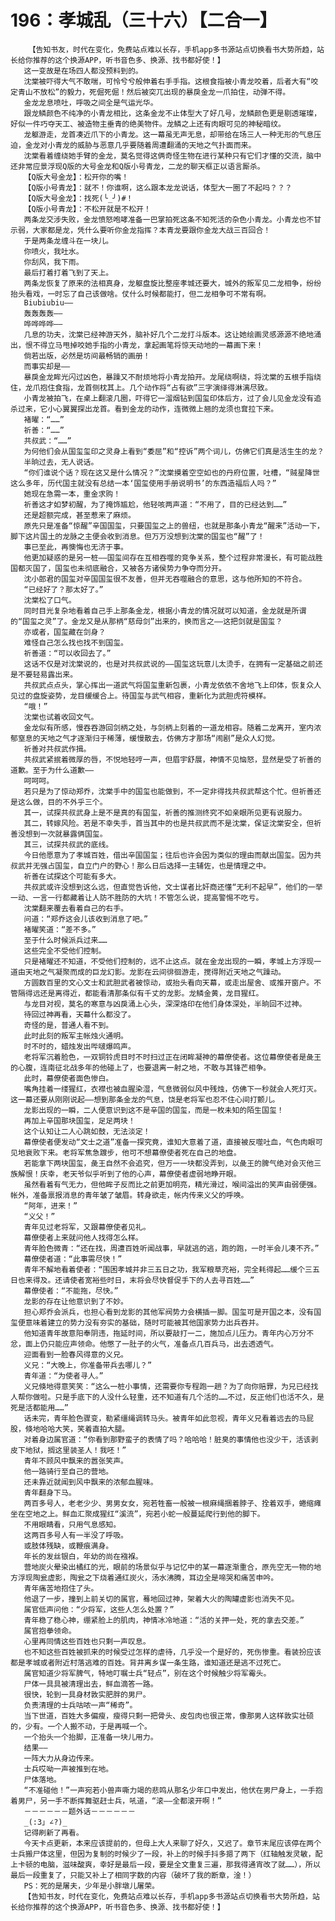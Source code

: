 # 196：孝城乱（三十六）【二合一】
        【告知书友，时代在变化，免费站点难以长存，手机app多书源站点切换看书大势所趋，站长给你推荐的这个换源APP，听书音色多、换源、找书都好使！】
       这一变故是在场四人都没预料到的。
       沈棠被吓得大气不敢喘，可怜兮兮般伸着右手手指。这根食指被小青龙咬着，后者大有“咬定青山不放松”的毅力，死倔死倔！然后被突兀出现的暴戾金龙一爪拍住，动弹不得。
       金龙龙息喷吐，呼吸之间全是气运光华。
       跟龙鳞颜色不纯净的小青龙相比，这条金龙不止体型大了好几号，龙鳞颜色更是剔透璀璨，好似一件巧夺天工、被造物主垂青的绝美物件。龙鳞之上还有肉眼可见的神秘暗纹。
       龙躯游走，龙首凑近爪下的小青龙。这一幕虽无声无息，却带给在场三人一种无形的气息压迫，金龙对小青龙的威胁与恶意几乎要随着周遭翻涌的天地之气扑面而来。
       沈棠看着缠绕她手臂的金龙，莫名觉得这俩奇怪生物在进行某种只有它们才懂的交流，脑中还非常应景浮现Q版的大号金龙和Q版小号青龙，二龙的聊天框正以语言厮杀。
       【Q版大号金龙】：松开你的嘴！
       【Q版小号青龙】：就不！你谁啊，这么跟本龙龙说话，体型大一圈了不起吗？？？
       【Q版大号金龙】：找死(╰_╯)#！
       【Q版小号青龙】：不松开就是不松开！
       两条龙交涉失败，金龙愤怒咆哮准备一巴掌拍死这条不知死活的杂色小青龙。小青龙也不甘示弱，大家都是龙，凭什么要听你金龙指挥？本青龙要跟你金龙大战三百回合！
       于是两条龙缠斗在一块儿。
       你喷火，我吐水。
       你刮风，我下雨。
       最后打着打着飞到了天上。
       两条龙恢复了原来的法相真身，龙躯盘旋比整座孝城还要大，城外的叛军见二龙相争，纷纷抬头看戏，一时忘了自己该做啥。仗什么时候都能打，但二龙相争可不常有啊。
       Biubiubiu——
       轰轰轰轰——
       哗哗哗哗——
       几息的功夫，沈棠已经神游天外，脑补好几个二龙打斗版本。这让她绘画灵感源源不绝地涌出，恨不得立马甩掉咬她手指的小青龙，拿起画笔将惊天动地的一幕画下来！
       倘若出版，必然是坊间最畅销的画册！
       而事实却是——
       暴戾金龙眸光闪过凶色，暴躁又不耐烦地将小青龙拍开。龙尾绕啊绕，将沈棠的五根手指绕住，龙爪抱住食指，龙首侧枕其上。几个动作将“占有欲”三字演绎得淋漓尽致。
       小青龙被拍飞，在桌上翻滚几圈，吓得它一溜烟钻到国玺印体后方，过了会儿见金龙没有追杀过来，它小心翼翼探出龙首。看到金龙的动作，连微微上翘的龙须也耷拉下来。
       褚曜：“……”
       祈善：“……”
       共叔武：“……”
       为何他们会从国玺玺印之灵身上看到“委屈”和“控诉”两个词儿，仿佛它们真是活生生的龙？
       半晌过去，无人说话。
       “你们谁说个话？现在这又是什么情况？”沈棠摸着空空如也的丹府位置，吐槽，“贼星降世这么多年，历代国主就没有总结一本‘国玺使用手册说明书’的东西造福后人吗？”
       她现在急需一本，重金求购！
       祈善这才如梦初醒，为了掩饰尴尬，他轻咳两声道：“不用了，目的已经达到……”
       还是超额完成，甚至惹来了麻烦。
       原先只是准备“惊醒”辛国国玺，只要国玺之上的兽纽，也就是那条小青龙“醒来”活动一下，脚下这片国土的龙脉之主便会收到消息。但万万没想到沈棠的国玺也“醒”了！
       事已至此，再懊悔也无济于事。
       他更加疑惑的是另一桩——国玺间存在互相吞噬的竞争关系，整个过程非常漫长，有可能战胜国都灭国了，国玺也未彻底融合，又被各方诸侯势力争夺而分开。
       沈小郎君的国玺对辛国国玺很不友善，但并无吞噬融合的意思，这与他所知的不符合。
       “已经好了？那太好了。”
       沈棠松了口气。
       同时目光复杂地看着自己手上那条金龙，根据小青龙的情况就可以知道，金龙就是所谓的“国玺之灵”了。金龙又是从那柄“慈母剑”出来的，换而言之——这把剑就是国玺？
       亦或者，国玺藏在剑身？
       难怪自己怎么找也找不到国玺。
       祈善道：“可以收回去了。”
       这话不仅是对沈棠说的，也是对共叔武说的——国玺这玩意儿太烫手，在拥有一定基础之前还是不要轻易露出来。
       共叔武点点头，掌心挥出一道武气将国玺重新包裹，小青龙依依不舍地飞上印体，恢复众人见过的盘旋姿势，龙目缓缓合上。待国玺与武气相容，重新化为武胆虎符模样。
       “哦！”
       沈棠也试着收回文气。
       金龙似有所感，慢吞吞游回剑柄之处，与剑柄上刻着的一道龙相容。随着二龙离开，室内浓郁窒息的天地之气才逐渐归于稀薄，缓慢散去，仿佛方才那场“闹剧”是众人幻觉。
       祈善对共叔武作揖。
       共叔武紧抿着微厚的唇，不悦地轻哼一声，但眉宇舒展，神情不见恼怒，显然是受了祈善的道歉。至于为什么道歉——
       呵呵呵。
       若只是为了惊动郑乔，沈棠手中的国玺也能做到，不一定非得找共叔武帮这个忙。但祈善还是这么做，目的不外乎三个。
       其一，试探共叔武身上是不是真的有国玺，祈善的推测终究不如亲眼所见更有说服力。
       其二，转嫁风险。若是不幸失手，首当其中的也是共叔武而不是沈棠，保证沈棠安全，但祈善没想到一次就暴露俩国玺。
       其三，试探共叔武的底线。
       今日他愿意为了孝城百姓，借出辛国国玺；往后也许会因为类似的理由而献出国玺。因为共叔武并无强占国玺，自立门户的野心！那么日后选择一主辅佐，也是情理之中。
       祈善在试探这个可能有多大。
       共叔武或许没想到这么远，但直觉告诉他，文士谋者比奸商还懂“无利不起早”，他们的一举一动、一言一行都藏着让人防不胜防的大坑！不管怎么说，提高警惕不吃亏。
       沈棠翻来覆去看着自己的右手。
       问道：“郑乔这会儿该收到消息了吧。”
       褚曜笑道：“差不多。”
       至于什么时候派兵过来……
       这些完全不受他们控制。
       只是褚曜还不知道，不受他们控制的，远不止这点。就在金龙出现的一瞬，孝城上方浮现一道由天地之气凝聚而成的巨龙幻影。龙影在云间徘徊游走，搅得附近天地之气躁动。
       方圆数百里的文心文士和武胆武者被惊动，或抬头看向天幕，或走出屋舍、或推开窗户。不管隔得远还是离得近，都能看清那条似有千丈的龙影。龙鳞金黄，龙目猩红。
       与龙目对视，莫名的寒意与凶戾涌上心头，深深烙印在他们身体深处，半晌回不过神。
       待回过神再看，天幕什么都没了。
       奇怪的是，普通人看不到。
       此时此刻的叛军主帐烛火通明。
       时不时的，蜡烛发出哔啵爆鸣声。
       老将军沉着脸色，一双铜铃虎目时不时扫过正在闭眸凝神的幕僚使者。这位幕僚使者是彘王的心腹，连南征北战多年的他碰上了，也要退离一射之地，不敢与其锋芒相争。
       此时，幕僚使者面色惨白。
       嘴角挂着一缕猩红，衣襟也被血腥染湿，气息微弱似风中残烛，仿佛下一秒就会人死灯灭。这一幕还要从刚刚说起——想到那条金龙的气息，饶是老将军也忍不住心间打颤儿。
       龙影出现的一瞬，二人便意识到这不是辛国的国玺，而是一枚未知的陌生国玺！
       再加上辛国那块国玺，足足两块！
       这个认知让二人心跳如鼓，无法淡定！
       幕僚使者便发动“文士之道”准备一探究竟，谁知大意着了道，直接被反噬吐血，气色肉眼可见地衰败下来。老将军焦急踱步，他可不想幕僚使者死在自己的地盘。
       若能拿下两块国玺，彘王自然不会追究，但万一一块都没弄到，以彘王的脾气绝对会灭他三族解恨！庆幸，老天爷似乎听到了他的心声，幕僚使者虚弱地睁开眼。
       虽然看着有气无力，但他眸子反而比之前更加明亮，精光滑过，喉间溢出的笑声由弱便强。帐外，准备禀报消息的青年皱了皱眉。转身欲走，帐内传来义父的呼唤。
       “阿年，进来！”
       “义父！”
       青年见过老将军，又跟幕僚使者见礼。
       幕僚使者上来就问他人找得怎么样。
       青年脸色微青：“还在找，周遭百姓听闻战事，早就逃的逃，跑的跑，一时半会儿凑不齐。”
       幕僚使者道：“此事需尽快！”
       青年不解地看着使者：“围困孝城并非三五日之功，我军粮草充裕，完全耗得起……缓个三五日也来得及。还请使者宽裕些时日，末将会尽快督促手下的人去寻百姓……”
       幕僚使者：“不能拖，尽快。”
       龙影的存在让他意识到了不妙。
       担心郑乔会派兵，也担心看到龙影的其他军阀势力会横插一脚。国玺可是开国之本，没有国玺便意味着建立的势力没有夯实的基础，随时可能被其他国家势力出兵吞并。
       他知道青年故意阳奉阴违，拖延时间，所以要敲打一二，施加点儿压力。青年内心万分不忿，面上仍只能应声领命。他憋了一肚子的火气，准备点几百兵马，出去透透气。
       迎面看到一脸春风得意的义兄。
       义兄：“大晚上，你准备带兵去哪儿？”
       青年道：“为使者寻人。”
       义兄倏地得意笑笑：“这么一桩小事情，还需要你专程跑一趟？为了向你赔罪，为兄已经找人帮你做啦。只是手底下的人没什么轻重，还不知道有几个活的……不过，反正他们也活不久，是死是活都能用……”
       话未完，青年脸色骤变，勒紧缰绳调转马头。被青年如此忽视，青年义兄看着远去的马屁股，倏地哈哈大笑，笑着直拍大腿。
       对着身边属官道：“你看到那野蛮子的表情了吗？哈哈哈！脏臭的事情他也没少干，活该剥皮下地狱，搁这里装圣人！我呸！”
       青年不顾风中飘来的嚣张笑声。
       他一路骑行至自己的营地。
       还未靠近就闻到风中飘来的浓郁血腥味。
       青年翻身下马。
       两百多号人，老老少少、男男女女，宛若牲畜一般被一根麻绳捆着脖子、拴着双手，蜷缩瘫坐在空地之上。鲜血汇聚成猩红“溪流”，宛若小蛇一般蔓延爬行到他的脚下。
       不用眼睛看，只用气息感知。
       这两百多号人有一半没了呼吸。
       或肢体残缺，或鞭痕满身。
       年长的发丝银白，年幼的尚在襁褓。
       营地炭火晕染出橘红的光，眼前的场景似乎与记忆中的某一幕逐渐重合，原先空无一物的地方浮现陶瓮虚影，陶瓮之下烧着通红炭火，汤水沸腾，耳边全是啼哭和痛苦申吟。
       青年痛苦地抱住了头。
       他退了一步，撞到上前关切的属官，蓦地回过神，架着大火的陶罐虚影也消失不见。
       属官低声问他：“少将军，这些人怎么处置？”
       青年稳了稳心神，绷紧脸上的肌肉，神情冰冷地道：“活的关押一处，死的拿去交差。”
       属官抱拳领命。
       心里再同情这些百姓也只剩一声叹息。
       也不知这些百姓被抓来的时候受过怎样的虐待，几乎没一个是好的，死伤惨重。看装扮应该都是孝城或者附近村落逃难的百姓。背井离乡谋一条生路，谁知道还是逃不过死亡。
       属官知道少将军脾气，特地叮嘱士兵“轻点”，别在这个时候触少将军霉头。
       尸体一具具被清理出去，鲜血滴答一路。
       很快，轮到一具身材敦实肥胖的男尸。
       负责清理的士兵咕哝一声“稀奇”。
       当下世道，百姓大多偏瘦，瘦得只剩一把骨头、皮包肉也很正常，像那男人这样敦实壮硕的，少有。一个人搬不动，于是再喊一个。
       一个抬头一个抬脚，正准备一块儿用力。
       结果——
       一阵大力从身边传来。
       士兵哎呦一声被推到在地。
       尸体落地。
       “不准碰他！”一声宛若小兽声嘶力竭的悲鸣从那名少年口中发出，他伏在男尸身上，一手抱着男尸，另一手不断挥舞驱赶士兵，吼道，“滚——全都滚开啊！”
       －－－－－－题外话－－－－－－
       _(:3」∠?)_
       记得刷新了再看。
       今天卡点更新，本来应该提前的，但母上大人来聊了好久，又迟了。章节末尾应该停在两个士兵搬尸体这里，但因为复制的时候少了一段，补上的时候手抖多摁了两下（红轴触发灵敏，配上卡顿的电脑，滋味酸爽，幸好是最后一段，要是全文重复三遍，那我得通宵改了就……），所以最后一段重复了，只能又补上了相同字数的内容（破坏了我的断章，淦！）
       PS：死的是屠夫，少年是小胖墩儿屠荣。
       【告知书友，时代在变化，免费站点难以长存，手机app多书源站点切换看书大势所趋，站长给你推荐的这个换源APP，听书音色多、换源、找书都好使！】
